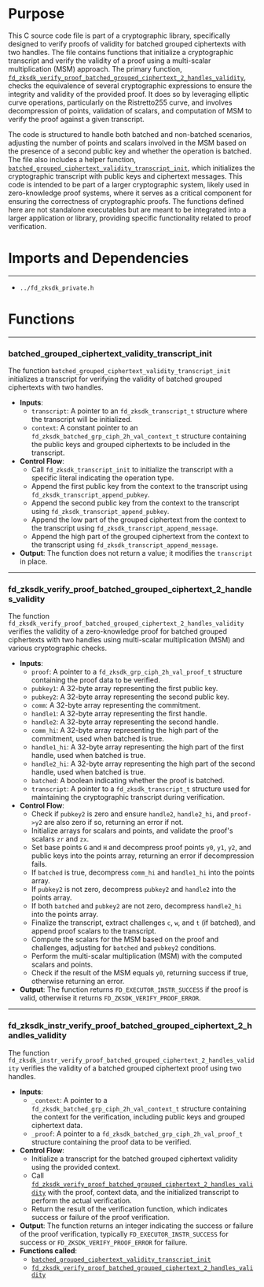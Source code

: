 # Purpose
This C source code file is part of a cryptographic library, specifically designed to verify proofs of validity for batched grouped ciphertexts with two handles. The file contains functions that initialize a cryptographic transcript and verify the validity of a proof using a multi-scalar multiplication (MSM) approach. The primary function, [`fd_zksdk_verify_proof_batched_grouped_ciphertext_2_handles_validity`](#fd_zksdk_verify_proof_batched_grouped_ciphertext_2_handles_validity), checks the equivalence of several cryptographic expressions to ensure the integrity and validity of the provided proof. It does so by leveraging elliptic curve operations, particularly on the Ristretto255 curve, and involves decompression of points, validation of scalars, and computation of MSM to verify the proof against a given transcript.

The code is structured to handle both batched and non-batched scenarios, adjusting the number of points and scalars involved in the MSM based on the presence of a second public key and whether the operation is batched. The file also includes a helper function, [`batched_grouped_ciphertext_validity_transcript_init`](#batched_grouped_ciphertext_validity_transcript_init), which initializes the cryptographic transcript with public keys and ciphertext messages. This code is intended to be part of a larger cryptographic system, likely used in zero-knowledge proof systems, where it serves as a critical component for ensuring the correctness of cryptographic proofs. The functions defined here are not standalone executables but are meant to be integrated into a larger application or library, providing specific functionality related to proof verification.
# Imports and Dependencies

---
- `../fd_zksdk_private.h`


# Functions

---
### batched\_grouped\_ciphertext\_validity\_transcript\_init<!-- {{#callable:batched_grouped_ciphertext_validity_transcript_init}} -->
The function `batched_grouped_ciphertext_validity_transcript_init` initializes a transcript for verifying the validity of batched grouped ciphertexts with two handles.
- **Inputs**:
    - `transcript`: A pointer to an `fd_zksdk_transcript_t` structure where the transcript will be initialized.
    - `context`: A constant pointer to an `fd_zksdk_batched_grp_ciph_2h_val_context_t` structure containing the public keys and grouped ciphertexts to be included in the transcript.
- **Control Flow**:
    - Call `fd_zksdk_transcript_init` to initialize the transcript with a specific literal indicating the operation type.
    - Append the first public key from the context to the transcript using `fd_zksdk_transcript_append_pubkey`.
    - Append the second public key from the context to the transcript using `fd_zksdk_transcript_append_pubkey`.
    - Append the low part of the grouped ciphertext from the context to the transcript using `fd_zksdk_transcript_append_message`.
    - Append the high part of the grouped ciphertext from the context to the transcript using `fd_zksdk_transcript_append_message`.
- **Output**: The function does not return a value; it modifies the `transcript` in place.


---
### fd\_zksdk\_verify\_proof\_batched\_grouped\_ciphertext\_2\_handles\_validity<!-- {{#callable:fd_zksdk_verify_proof_batched_grouped_ciphertext_2_handles_validity}} -->
The function `fd_zksdk_verify_proof_batched_grouped_ciphertext_2_handles_validity` verifies the validity of a zero-knowledge proof for batched grouped ciphertexts with two handles using multi-scalar multiplication (MSM) and various cryptographic checks.
- **Inputs**:
    - `proof`: A pointer to a `fd_zksdk_grp_ciph_2h_val_proof_t` structure containing the proof data to be verified.
    - `pubkey1`: A 32-byte array representing the first public key.
    - `pubkey2`: A 32-byte array representing the second public key.
    - `comm`: A 32-byte array representing the commitment.
    - `handle1`: A 32-byte array representing the first handle.
    - `handle2`: A 32-byte array representing the second handle.
    - `comm_hi`: A 32-byte array representing the high part of the commitment, used when batched is true.
    - `handle1_hi`: A 32-byte array representing the high part of the first handle, used when batched is true.
    - `handle2_hi`: A 32-byte array representing the high part of the second handle, used when batched is true.
    - `batched`: A boolean indicating whether the proof is batched.
    - `transcript`: A pointer to a `fd_zksdk_transcript_t` structure used for maintaining the cryptographic transcript during verification.
- **Control Flow**:
    - Check if `pubkey2` is zero and ensure `handle2`, `handle2_hi`, and `proof->y2` are also zero if so, returning an error if not.
    - Initialize arrays for scalars and points, and validate the proof's scalars `zr` and `zx`.
    - Set base points `G` and `H` and decompress proof points `y0`, `y1`, `y2`, and public keys into the points array, returning an error if decompression fails.
    - If `batched` is true, decompress `comm_hi` and `handle1_hi` into the points array.
    - If `pubkey2` is not zero, decompress `pubkey2` and `handle2` into the points array.
    - If both `batched` and `pubkey2` are not zero, decompress `handle2_hi` into the points array.
    - Finalize the transcript, extract challenges `c`, `w`, and `t` (if batched), and append proof scalars to the transcript.
    - Compute the scalars for the MSM based on the proof and challenges, adjusting for `batched` and `pubkey2` conditions.
    - Perform the multi-scalar multiplication (MSM) with the computed scalars and points.
    - Check if the result of the MSM equals `y0`, returning success if true, otherwise returning an error.
- **Output**: The function returns `FD_EXECUTOR_INSTR_SUCCESS` if the proof is valid, otherwise it returns `FD_ZKSDK_VERIFY_PROOF_ERROR`.


---
### fd\_zksdk\_instr\_verify\_proof\_batched\_grouped\_ciphertext\_2\_handles\_validity<!-- {{#callable:fd_zksdk_instr_verify_proof_batched_grouped_ciphertext_2_handles_validity}} -->
The function `fd_zksdk_instr_verify_proof_batched_grouped_ciphertext_2_handles_validity` verifies the validity of a batched grouped ciphertext proof using two handles.
- **Inputs**:
    - `_context`: A pointer to a `fd_zksdk_batched_grp_ciph_2h_val_context_t` structure containing the context for the verification, including public keys and grouped ciphertext data.
    - `_proof`: A pointer to a `fd_zksdk_batched_grp_ciph_2h_val_proof_t` structure containing the proof data to be verified.
- **Control Flow**:
    - Initialize a transcript for the batched grouped ciphertext validity using the provided context.
    - Call [`fd_zksdk_verify_proof_batched_grouped_ciphertext_2_handles_validity`](#fd_zksdk_verify_proof_batched_grouped_ciphertext_2_handles_validity) with the proof, context data, and the initialized transcript to perform the actual verification.
    - Return the result of the verification function, which indicates success or failure of the proof verification.
- **Output**: The function returns an integer indicating the success or failure of the proof verification, typically `FD_EXECUTOR_INSTR_SUCCESS` for success or `FD_ZKSDK_VERIFY_PROOF_ERROR` for failure.
- **Functions called**:
    - [`batched_grouped_ciphertext_validity_transcript_init`](#batched_grouped_ciphertext_validity_transcript_init)
    - [`fd_zksdk_verify_proof_batched_grouped_ciphertext_2_handles_validity`](#fd_zksdk_verify_proof_batched_grouped_ciphertext_2_handles_validity)


